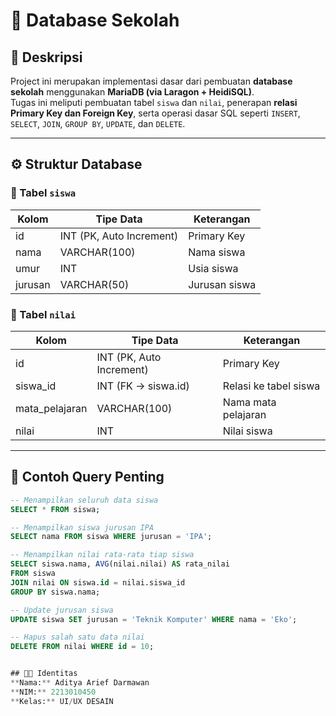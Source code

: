 # 🏫 Database Sekolah

## 📘 Deskripsi
Project ini merupakan implementasi dasar dari pembuatan **database sekolah** menggunakan **MariaDB (via Laragon + HeidiSQL)**.  
Tugas ini meliputi pembuatan tabel `siswa` dan `nilai`, penerapan **relasi Primary Key dan Foreign Key**, serta operasi dasar SQL seperti `INSERT`, `SELECT`, `JOIN`, `GROUP BY`, `UPDATE`, dan `DELETE`.

---

## ⚙️ Struktur Database
### 🧱 Tabel `siswa`
| Kolom | Tipe Data | Keterangan |
|--------|------------|------------|
| id | INT (PK, Auto Increment) | Primary Key |
| nama | VARCHAR(100) | Nama siswa |
| umur | INT | Usia siswa |
| jurusan | VARCHAR(50) | Jurusan siswa |

### 🧩 Tabel `nilai`
| Kolom | Tipe Data | Keterangan |
|--------|------------|------------|
| id | INT (PK, Auto Increment) | Primary Key |
| siswa_id | INT (FK → siswa.id) | Relasi ke tabel siswa |
| mata_pelajaran | VARCHAR(100) | Nama mata pelajaran |
| nilai | INT | Nilai siswa |

---

## 💾 Contoh Query Penting
```sql
-- Menampilkan seluruh data siswa
SELECT * FROM siswa;

-- Menampilkan siswa jurusan IPA
SELECT nama FROM siswa WHERE jurusan = 'IPA';

-- Menampilkan nilai rata-rata tiap siswa
SELECT siswa.nama, AVG(nilai.nilai) AS rata_nilai
FROM siswa
JOIN nilai ON siswa.id = nilai.siswa_id
GROUP BY siswa.nama;

-- Update jurusan siswa
UPDATE siswa SET jurusan = 'Teknik Komputer' WHERE nama = 'Eko';

-- Hapus salah satu data nilai
DELETE FROM nilai WHERE id = 10;


## 👨‍💻 Identitas
**Nama:** Aditya Arief Darmawan  
**NIM:** 2213010450  
**Kelas:** UI/UX DESAIN 


